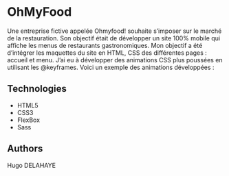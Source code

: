 # OhMyFood
Une entreprise fictive appelée Ohmyfood! souhaite s’imposer sur le marché de la restauration. Son objectif était de développer un site 100% mobile qui affiche les menus de restaurants gastronomiques. Mon objectif a été d’intégrer les maquettes du site en HTML, CSS des différentes pages : accueil et menu. J’ai eu à développer des animations CSS plus poussées en utilisant les @keyframes. Voici un exemple des animations développées :

## Technologies
- HTML5
- CSS3
- FlexBox
- Sass

## Authors
Hugo DELAHAYE
